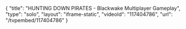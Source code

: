 {
    "title": "HUNTING DOWN PIRATES - Blackwake Multiplayer Gameplay",
    "type": "solo",
    "layout": "iframe-static",
    "videoId": "117404786",
    "url": "\/tvpembed\/117404786"
}
